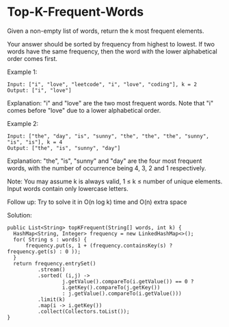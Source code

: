# Top-K-Frequent-Words
Given a non-empty list of words, return the k most frequent elements.

Your answer should be sorted by frequency from highest to lowest. If two words have the same frequency, then the word with the lower alphabetical order comes first.

Example 1:
```
Input: ["i", "love", "leetcode", "i", "love", "coding"], k = 2
Output: ["i", "love"]
```
Explanation: "i" and "love" are the two most frequent words.
    Note that "i" comes before "love" due to a lower alphabetical order.

Example 2:
```
Input: ["the", "day", "is", "sunny", "the", "the", "the", "sunny", "is", "is"], k = 4
Output: ["the", "is", "sunny", "day"]
```
Explanation: "the", "is", "sunny" and "day" are the four most frequent words,
    with the number of occurrence being 4, 3, 2 and 1 respectively.

Note:
You may assume k is always valid, 1 ≤ k ≤ number of unique elements.
Input words contain only lowercase letters.

Follow up: Try to solve it in O(n log k) time and O(n) extra space

Solution: 
```
public List<String> topKFrequent(String[] words, int k) {
  HashMap<String, Integer> frequency = new LinkedHashMap<>();
  for( String s : words) {
      frequency.put(s, 1 + (frequency.containsKey(s) ? frequency.get(s) : 0 ));
  }
  return frequency.entrySet()
          .stream()
          .sorted( (i,j) -> 
                  j.getValue().compareTo(i.getValue()) == 0 ?
                  i.getKey().compareTo(j.getKey()) 
                  : j.getValue().compareTo(i.getValue()))
          .limit(k)
          .map(i -> i.getKey())
          .collect(Collectors.toList());
}
```
